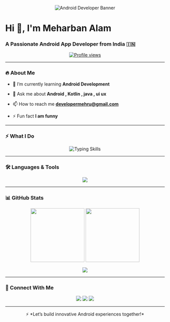 <p align="center">
  <img src="https://i.ibb.co/GFbQxqf/android-banner-dev.jpg" alt="Android Developer Banner" />

</p>

<h1 align="left">Hi 👋, I'm Meharban Alam</h1>
<h3 align="left">A Passionate Android App Developer from India 🇮🇳</h3>

<p align="center">
  <a href="https://github.com/Mehruuban">
    <img src="https://komarev.com/ghpvc/?username=Mehruuban&label=Profile%20views&color=0e75b6&style=flat" alt="Profile views" />
  </a>
</p>

---

### 🔥 About Me

- 🌱 I’m currently learning **Android Development**

- 💬 Ask me about **Android , Kotlin , java , ui ux**

- 📫 How to reach me **developermehru@gmail.com**

- ⚡ Fun fact **I am funny**

---

### ⚡️ What I Do

<p align="center">
  <img src="https://readme-typing-svg.demolab.com?font=Fira+Code&size=20&pause=1000&color=00FFB3&center=true&vCenter=true&width=500&lines=Android+App+Development;Firebase+Integration;UI+%2F+UX+Design;Java+%26+Kotlin+Coding;Postman+%7C+GitHub+%7C+AI+Tools" alt="Typing Skills" />
</p>

---

### 🛠️ Languages & Tools

<p align="center">
  <img src="https://skillicons.dev/icons?i=java,kotlin,androidstudio,firebase,html,css,js,postman,git,github" />
</p>

---

### 📊 GitHub Stats

<p align="center">
  <img src="https://github-readme-stats.vercel.app/api?username=Mehruuban&show_icons=true&theme=radical" height="170"/>
  <img src="https://github-readme-streak-stats.herokuapp.com/?user=Mehruuban&theme=radical" height="170"/>
</p>

<p align="center">
  <img src="https://github-readme-stats.vercel.app/api/top-langs/?username=Mehruuban&layout=compact&theme=radical" />
</p>

---

### 📢 Connect With Me

<p align="center">
  <a href="https://linkedin.com/in/meharban-alam-9bbb7a327"><img src="https://img.shields.io/badge/LinkedIn-blue?logo=linkedin&logoColor=white"/></a>
  <a href="mailto:devmeharbanalam@gmail.com"><img src="https://img.shields.io/badge/Gmail-red?logo=gmail&logoColor=white"/></a>
  <a href="https://github.com/Mehruuban"><img src="https://img.shields.io/badge/GitHub-181717?logo=github&logoColor=white"/></a>
</p>

---

<p align="center">
  ⚡ *Let’s build innovative Android experiences together!*
</p>

